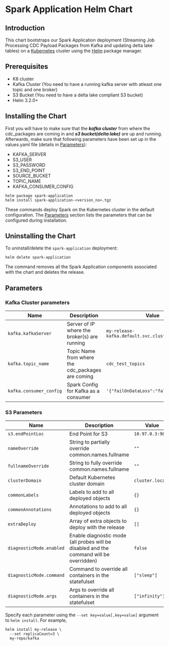 <!--- app-name: Apache Kafka -->

# Spark Application Helm Chart

## Introduction

This chart bootstraps our Spark Application deployment (Streaming Job Processing CDC Payload Packages from Kafka and updating delta lake tables) on a [Kubernetes](https://kubernetes.io) cluster using the [Helm](https://helm.sh) package manager.

## Prerequisites

- K8 cluster
- Kafka Cluster (You need to have a running kafka server with atleast one topic and one broker)
- S3 Bucket (You need to have a delta lake compliant S3 bucket)
- Helm 3.2.0+

## Installing the Chart

First you will have to make sure that the ***kafka cluster*** from where the cdc_packages are coming in and ***s3 bucket(delta lake)*** are up and running. 
Afterwards, make sure that following parameters have been set up in the values.yaml file (details in [Parameters](#parameters)):

  - KAFKA_SERVER
  - S3_USER
  - S3_PASSWORD
  - S3_END_POINT
  - SOURCE_BUCKET
  - TOPIC_NAME
  - KAFKA_CONSUMER_CONFIG


```console
helm package spark-application
helm install spark-application-<version_no>.tgz
```

These commands deploy Spark on the Kubernetes cluster in the default configuration. The [Parameters](#parameters) section lists the parameters that can be configured during installation.


## Uninstalling the Chart

To uninstall/delete the `spark-application` deployment:

```console
helm delete spark-application
```

The command removes all the Spark Application components associated with the chart and deletes the release.

## Parameters

### Kafka Cluster parameters

| Name                      | Description                                       | Value                                              |
| ------------------------- | -----------------------------------------------   | -------------------------------------------------  |
| `kafka.kafkaServer`       | Server of IP where the broker(s) are running      | `my-release-kafka.default.svc.cluster.local:9092`  |
| `kafka.topic_name`        | Topic Name from where the cdc_packages are coming | `cdc_test_topics`                                  |
| `kafka.consumer_config`   | Spark Config for Kafka as a consumer              | `'{"failOnDataLoss":"false"}'`                     |


### S3 Parameters

| Name                     | Description                                                                             | Value           |
| ------------------------ | --------------------------------------------------------------------------------------- | --------------- |
| `s3.endPointLoc`         | End Point for S3                                                                        | `10.97.0.3:9000`|
| `nameOverride`           | String to partially override common.names.fullname                                      | `""`            |
| `fullnameOverride`       | String to fully override common.names.fullname                                          | `""`            |
| `clusterDomain`          | Default Kubernetes cluster domain                                                       | `cluster.local` |
| `commonLabels`           | Labels to add to all deployed objects                                                   | `{}`            |
| `commonAnnotations`      | Annotations to add to all deployed objects                                              | `{}`            |
| `extraDeploy`            | Array of extra objects to deploy with the release                                       | `[]`            |
| `diagnosticMode.enabled` | Enable diagnostic mode (all probes will be disabled and the command will be overridden) | `false`         |
| `diagnosticMode.command` | Command to override all containers in the statefulset                                   | `["sleep"]`     |
| `diagnosticMode.args`    | Args to override all containers in the statefulset                                      | `["infinity"]`  |




Specify each parameter using the `--set key=value[,key=value]` argument to `helm install`. For example,

```console
helm install my-release \
  --set replicaCount=3 \
  my-repo/kafka
```
